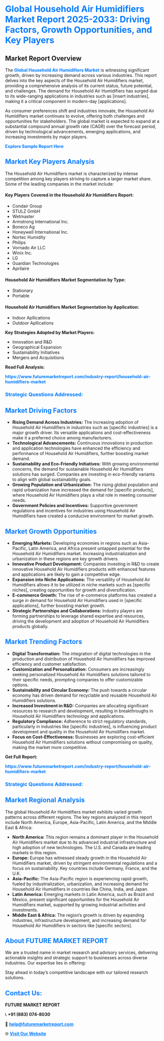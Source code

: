 <h1 style="color: #007BFF;">Global Household Air Humidifiers Market Report 2025-2033: Driving Factors, Growth Opportunities, and Key Players</h1>

<section id="overview">
<h2>Market Report Overview</h2>
<p>The <a href="https://www.futuremarketreport.com/industry-report/household-air-humidifiers-market" style="color: #007BFF; text-decoration: none;"><strong>Global Household Air Humidifiers Market</strong></a> is witnessing significant growth, driven by increasing demand across various industries. This report delves into the key aspects of the Household Air Humidifiers market, providing a comprehensive analysis of its current status, future potential, and challenges. The demand for Household Air Humidifiers has surged due to its wide-ranging applications in industries such as [insert industries], making it a critical component in modern-day [applications].</p>
<p>As consumer preferences shift and industries innovate, the Household Air Humidifiers market continues to evolve, offering both challenges and opportunities for stakeholders. The global market is expected to expand at a substantial compound annual growth rate (CAGR) over the forecast period, driven by technological advancements, emerging applications, and increasing investments by major players.</p>
</section>

<section id="overview">
<p><a href="https://www.futuremarketreport.com/request-sample/reportId=58477" style="color: #007BFF; text-decoration: none;"><strong>Explore Sample Report Here</strong></a></p>
</section>

<section id="key-players">
<h2 style="color: #007BFF;">Market Key Players Analysis</h2>
<p>The Household Air Humidifiers market is characterized by intense competition among key players striving to capture a larger market share. Some of the leading companies in the market include:</p>
<h4>Key Players Covered in the Household Air Humidifiers Report:</h4>
<ul><li>Condair Group</li><li>STULZ GmbH</li><li>Wetmaster</li><li>Armstrong International Inc.</li><li>Boneco Ag</li><li>Honeywell International Inc.</li><li>Nortec Humidity</li><li>Philips</li><li>Vornado Air LLC</li><li>Winix Inc.</li><li>LG</li><li>Guardian Technologies</li><li>Aprilaire</li></ul>
<h4>Household Air Humidifiers Market Segmentation by Type:</h4>
<ul><li>Stationary</li><li>Portable</li></ul>

<h4>Household Air Humidifiers Market Segmentation by Application:</h4>
<ul><li>Indoor Apllications</li><li>Outdoor Apllications</li></ul>
<p><strong>Key Strategies Adopted by Market Players:</strong></p>
<ul>
<li>Innovation and R&D</li>
<li>Geographical Expansion</li>
<li>Sustainability Initiatives</li>
<li>Mergers and Acquisitions</li>
</ul>
</section>

<section>
<p><strong>Read Full Analysis: </strong></p><a href="https://www.futuremarketreport.com/industry-report/household-air-humidifiers-market" style="color: #007BFF; text-decoration: none;"><strong>https://www.futuremarketreport.com/industry-report/household-air-humidifiers-market</strong></a>
<h3 style="color: #007BFF;">Strategic Questions Addressed:</h3>
</section>

<section id="driving-factors">
<h2 style="color: #007BFF;">Market Driving Factors</h2>
<ul>
<li><strong>Rising Demand Across Industries:</strong> The increasing adoption of Household Air Humidifiers in industries such as [specific industries] is a major growth driver. Its versatile applications and cost-effectiveness make it a preferred choice among manufacturers.</li>
<li><strong>Technological Advancements:</strong> Continuous innovations in production and application technologies have enhanced the efficiency and performance of Household Air Humidifiers, further boosting market demand.</li>
<li><strong>Sustainability and Eco-Friendly Initiatives:</strong> With growing environmental concerns, the demand for sustainable Household Air Humidifiers solutions has surged. Companies are investing in eco-friendly variants to align with global sustainability goals.</li>
<li><strong>Growing Population and Urbanization:</strong> The rising global population and rapid urbanization have increased the demand for [specific products], where Household Air Humidifiers plays a vital role in meeting consumer needs.</li>
<li><strong>Government Policies and Incentives:</strong> Supportive government regulations and incentives for industries using Household Air Humidifiers have created a conducive environment for market growth.</li>
</ul>
</section>

<section id="growth-opportunities">
<h2 style="color: #007BFF;">Market Growth Opportunities</h2>
<ul>
<li><strong>Emerging Markets:</strong> Developing economies in regions such as Asia-Pacific, Latin America, and Africa present untapped potential for the Household Air Humidifiers market. Increasing industrialization and urbanization in these regions are key growth drivers.</li>
<li><strong>Innovative Product Development:</strong> Companies investing in R&D to create innovative Household Air Humidifiers products with enhanced features and applications are likely to gain a competitive edge.</li>
<li><strong>Expansion into Niche Applications:</strong> The versatility of Household Air Humidifiers allows it to be utilized in niche markets such as [specific niches], creating opportunities for growth and diversification.</li>
<li><strong>E-commerce Growth:</strong> The rise of e-commerce platforms has created a surge in demand for Household Air Humidifiers used in [specific applications], further boosting market growth.</li>
<li><strong>Strategic Partnerships and Collaborations:</strong> Industry players are forming partnerships to leverage shared expertise and resources, driving the development and adoption of Household Air Humidifiers products globally.</li>
</ul>
</section>

<section id="trending-factors">
<h2 style="color: #007BFF;">Market Trending Factors</h2>
<ul>
<li><strong>Digital Transformation:</strong> The integration of digital technologies in the production and distribution of Household Air Humidifiers has improved efficiency and customer satisfaction.</li>
<li><strong>Customization and Personalization:</strong> Consumers are increasingly seeking personalized Household Air Humidifiers solutions tailored to their specific needs, prompting companies to offer customizable options.</li>
<li><strong>Sustainability and Circular Economy:</strong> The push towards a circular economy has driven demand for recyclable and reusable Household Air Humidifiers solutions.</li>
<li><strong>Increased Investment in R&D:</strong> Companies are allocating significant resources to research and development, resulting in breakthroughs in Household Air Humidifiers technology and applications.</li>
<li><strong>Regulatory Compliance:</strong> Adherence to strict regulatory standards, particularly in industries like [specific industries], is influencing product development and quality in the Household Air Humidifiers market.</li>
<li><strong>Focus on Cost-Effectiveness:</strong> Businesses are exploring cost-efficient Household Air Humidifiers solutions without compromising on quality, making the market more competitive.</li>
</ul>
</section>

<section>
<p><strong>Get Full Report: </strong></p><a href="https://www.futuremarketreport.com/industry-report/household-air-humidifiers-market" style="color: #007BFF; text-decoration: none;"><strong>https://www.futuremarketreport.com/industry-report/household-air-humidifiers-market</strong></a>
<h3 style="color: #007BFF;">Strategic Questions Addressed:</h3>
</section>


<section id="regional-analysis">
<h2 style="color: #007BFF;">Market Regional Analysis</h2>
<p>The global Household Air Humidifiers market exhibits varied growth patterns across different regions. The key regions analyzed in this report include North America, Europe, Asia-Pacific, Latin America, and the Middle East & Africa:</p>
<ul>
<li><strong>North America:</strong> This region remains a dominant player in the Household Air Humidifiers market due to its advanced industrial infrastructure and high adoption of new technologies. The U.S. and Canada are leading markets in this region.</li>
<li><strong>Europe:</strong> Europe has witnessed steady growth in the Household Air Humidifiers market, driven by stringent environmental regulations and a focus on sustainability. Key countries include Germany, France, and the U.K.</li>
<li><strong>Asia-Pacific:</strong> The Asia-Pacific region is experiencing rapid growth, fueled by industrialization, urbanization, and increasing demand for Household Air Humidifiers in countries like China, India, and Japan.</li>
<li><strong>Latin America:</strong> Emerging markets in Latin America, such as Brazil and Mexico, present significant opportunities for the Household Air Humidifiers market, supported by growing industrial activities and investments.</li>
<li><strong>Middle East & Africa:</strong> The region’s growth is driven by expanding industries, infrastructure development, and increasing demand for Household Air Humidifiers in sectors like [specific sectors].</li>
</ul>
</section>

<footer>
<h2 style="color: #007BFF;">About FUTURE MARKET REPORT</h2>
<p>We are a trusted name in market research and advisory services, delivering actionable insights and strategic support to businesses across diverse industries. Our expertise lies in offering:</p>

<p>Stay ahead in today’s competitive landscape with our tailored research solutions.</p>

<h2 style="color: #007BFF;">Contact Us:</h2>
<p><strong>FUTURE MARKET REPORT</strong></p>
<p>📞 <strong>+91 (883) 074-8030</strong></p>
<p>📧 <strong><a href="mailto:help@futuremarketreport.com" style="color: #007BFF;">help@futuremarketreport.com</a></strong></p>
<p>🌐 <strong><a href="https://www.futuremarketreport.com/" style="color: #007BFF;">Visit Our Website</a></strong></p>
</footer>
